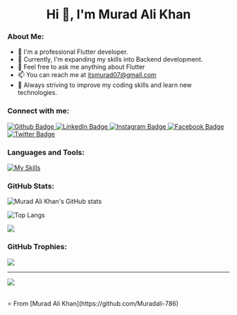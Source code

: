  <h1 align="center">Hi 👋, I'm Murad Ali Khan</h1>

 ### About Me:
- 🔭 I'm a professional Flutter developer.
- 🌱 Currently, I'm expanding my skills into Backend development.
- 💬 Feel free to ask me anything about Flutter 
- 📫 You can reach me at itsmurad07@gmail.com
- 🎯 Always striving to improve my coding skills and learn new technologies.

  
### Connect with me:
<div id="badges">
  <a href="https://github.com/Muradali-786">
    <img src="https://img.shields.io/badge/Github-white?style=for-the-badge&logo=Github&logoColor=black" alt="Github Badge"/>
  </a>
 <a href="https://www.linkedin.com/in/flutterdevelopermurad/">
  <img src="https://img.shields.io/badge/LinkedIn-blue?style=for-the-badge&logo=linkedin&logoColor=white" alt="LinkedIn Badge"/>
</a>
  </a>
   <a href="https://www.instagram.com">
    <img src="https://img.shields.io/badge/Instagram-purple?style=for-the-badge&logo=instagram&logoColor=white" alt="Instagram Badge"/>
  </a>
   <a href="https://fb.com">
    <img src="https://img.shields.io/badge/Facebook-blue?style=for-the-badge&logo=facebook&logoColor=white" alt="Facebook Badge"/>
  </a>
   <a href="https://twitter.com">
    <img src="https://img.shields.io/badge/Twitter-blue?style=for-the-badge&logo=twitter&logoColor=white" alt="Twitter Badge"/>
  </a>
</div>

### Languages and Tools:
[![My Skills](https://skillicons.dev/icons?i=flutter,dart,firebase,github,git,postman,figma,xd,photoshop,python,java,javascript,mysql,sqlite&perline=6)](https://skillicons.dev)


### GitHub Stats:
![Murad Ali Khan's GitHub stats](https://github-readme-stats.vercel.app/api?username=Muradali-786&show_icons=true&theme=dark)

![Top Langs](https://github-readme-stats.vercel.app/api/top-langs/?username=Muradali-786&theme=dark)

![](https://github-readme-streak-stats.herokuapp.com/?user=Muradali-786&theme=dark&hide_border=false)<br/>

### GitHub Trophies:
![](https://github-profile-trophy.vercel.app/?username=Muradali-786&theme=radical&no-frame=false&no-bg=true&margin-w=4)

---
[![](https://visitcount.itsvg.in/api?id=Muradali-786&icon=0&color=0)](https://visitcount.itsvg.in)


<br>
⭐️ From [Murad Ali Khan](https://github.com/Muradali-786)
